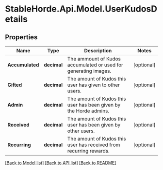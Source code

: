 # StableHorde.Api.Model.UserKudosDetails

## Properties

Name | Type | Description | Notes
------------ | ------------- | ------------- | -------------
**Accumulated** | **decimal** | The ammount of Kudos accumulated or used for generating images. | [optional] 
**Gifted** | **decimal** | The amount of Kudos this user has given to other users. | [optional] 
**Admin** | **decimal** | The amount of Kudos this user has been given by the Horde admins. | [optional] 
**Received** | **decimal** | The amount of Kudos this user has been given by other users. | [optional] 
**Recurring** | **decimal** | The amount of Kudos this user has received from recurring rewards. | [optional] 

[[Back to Model list]](../README.md#documentation-for-models) [[Back to API list]](../README.md#documentation-for-api-endpoints) [[Back to README]](../README.md)

